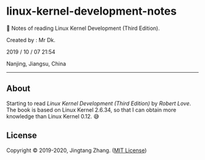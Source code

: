 # linux-kernel-development-notes

🐧 Notes of reading Linux Kernel Development (Third Edition).

Created by : Mr Dk.

2019 / 10 / 07 21:54

Nanjing, Jiangsu, China

---

## About

Starting to read _Linux Kernel Development (Third Edition)_ by _Robert Love_. The book is based on Linux Kernel 2.6.34, so that I can obtain more knowledge than Linux Kernel 0.12. 😅

## License

Copyright © 2019-2020, Jingtang Zhang. ([MIT License](./LICENSE))

